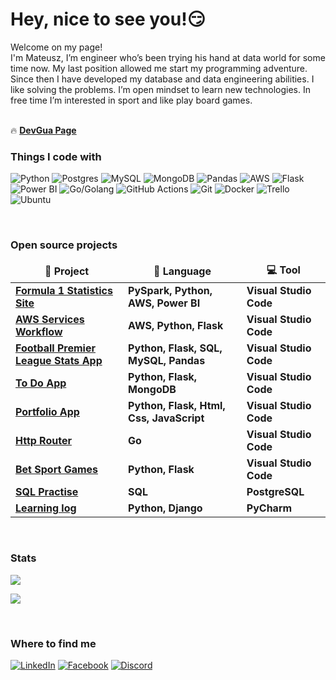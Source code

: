 <h1>Hey, nice to see you!😏</h1>

<p>Welcome on my page! 
</br> I'm Mateusz, I’m engineer who’s been trying his hand at data world for some time
            now. My last position allowed me start my programming adventure.
            Since then I have developed my database and data engineering
            abilities. I like solving the problems. I’m open mindset to learn new
            technologies.
            In free time I’m interested in sport and like play board games.</p>
<br>
🔥 <a href="https://devgua-portfolio.web.app/"><b>DevGua Page</b></a>
<br>
<h3>Things I code with</h3>
<p>
  
  <img alt="Python" src="https://img.shields.io/badge/python-3670A0?style=for-the-badge&logo=python&logoColor=ffdd54" />
  <img alt="Postgres" src="https://img.shields.io/badge/postgres-%23316192.svg?style=for-the-badge&logo=postgresql&logoColor=white" />
  <img alt="MySQL" src="https://img.shields.io/badge/mysql-%2300f.svg?style=for-the-badge&logo=mysql&logoColor=white" />
  <img alt="MongoDB" src="https://img.shields.io/badge/MongoDB-%234ea94b.svg?style=for-the-badge&logo=mongodb&logoColor=white" />
  <img alt="Pandas" src="https://img.shields.io/badge/pandas-%23150458.svg?style=for-the-badge&logo=pandas&logoColor=white" />
  <img alt="AWS" src="https://img.shields.io/badge/AWS-%23FF9900.svg?style=for-the-badge&logo=amazon-aws&logoColor=white" />
  <img alt="Flask" src="https://img.shields.io/badge/flask-%23000.svg?style=for-the-badge&logo=flask&logoColor=white" />
  <img alt="Power BI" src="https://img.shields.io/badge/power_bi-F2C811?style=for-the-badge&logo=powerbi&logoColor=black" />
  <img alt="Go/Golang" src="https://img.shields.io/badge/go-%2300ADD8.svg?style=for-the-badge&logo=go&logoColor=white" />
  <img alt="GitHub Actions" src="https://img.shields.io/badge/github%20actions-%232671E5.svg?style=for-the-badge&logo=githubactions&logoColor=white" />
  <img alt="Git" src="https://img.shields.io/badge/git-%23F05033.svg?style=for-the-badge&logo=git&logoColor=white" />  
  <img alt="Docker" src="https://img.shields.io/badge/docker-%230db7ed.svg?style=for-the-badge&logo=docker&logoColor=white" />
  <img alt="Trello" src="https://img.shields.io/badge/Trello-%23026AA7.svg?style=for-the-badge&logo=Trello&logoColor=white" />
  <img alt="Ubuntu" src="https://img.shields.io/badge/Ubuntu-E95420?style=for-the-badge&logo=ubuntu&logoColor=white" />
  
</p>
<br>

<h3>Open source projects</h3>
<table>
  <thead align="center">
    <tr border: none;>
	    <td><b>	🔰  Project	</b></td>
	    <td><b>	📝 Language	</b></td>
	    <td><b>	💻  Tool	</b></td>
    </tr>
  </thead>
  <tbody>
	  <tr>
		  <td><a href="https://github.com/mateuszgua/formula1-statistics.git"><b>Formula 1 Statistics Site</b></a></td>
		  <td><b>PySpark, Python, AWS, Power BI</b></td>
		  <td><b>Visual Studio Code</b></td>
	  </tr>
	  <tr>
		  <td><a href="https://github.com/mateuszgua/aws-workflow-web-flask.git"><b>AWS Services Workflow</b></a></td>
		  <td><b>AWS, Python, Flask</b></td>
		  <td><b>Visual Studio Code</b></td>
	  </tr>
	  <tr>
		  <td><a href="https://github.com/mateuszgua/football-stats-england.git"><b>Football Premier League Stats App</b></a></td>
		  <td><b>Python, Flask, SQL, MySQL, Pandas</b></td>
		  <td><b>Visual Studio Code</b></td>
	  </tr>
	  <tr>
		  <td><a href="https://github.com/mateuszgua/to-do-app"><b>To Do App</b></a></td>
		  <td><b>Python, Flask, MongoDB</b></td>
		  <td><b>Visual Studio Code</b></td>
	  </tr>
  	  <tr>
		  <td><a href="https://github.com/mateuszgua/my-portfolio.git"><b>Portfolio App</b></a></td>
		  <td><b>Python, Flask, Html, Css, JavaScript</b></td>
		  <td><b>Visual Studio Code</b></td>
	  </tr>
	  <tr>
		  <td><a href="https://github.com/mateuszgua/Http_router"><b>Http Router</b></a></td>
		  <td><b>Go</b></td>
		  <td><b>Visual Studio Code</b></td>
	  </tr>
	  <tr>
		  <td><a href="https://github.com/mateuszgua/game_typer"><b>Bet Sport Games</b></a></td>
		  <td><b>Python, Flask</b></td>
		  <td><b>Visual Studio Code</b></td>
	  </tr>
	  <tr>
		  <td><a href="https://github.com/mateuszgua/SQL_Practise"><b>SQL Practise</b></a></td>
		  <td><b>SQL</b></td>
		  <td><b>PostgreSQL</b></td>
	  </tr>
	  <tr>
		  <td><a href="https://github.com/mateuszgua/Learning_log"><b>Learning log</b></a></td>
		  <td><b>Python, Django</b></td>
		  <td><b>PyCharm</b></td>
	  </tr>	
	</tbody>
</table>
<br>

<h3>Stats</h3>
<p><img src="https://github-readme-stats.vercel.app/api/top-langs?username=mateuszgua&show_icons=true&locale=en&layout=compact&theme=gotham" /></p>
<p><img src="https://github-readme-stats.vercel.app/api?username=mateuszgua&show_icons=true&hide=issues,contribs&theme=gotham" /></p>
<br>

<h3>Where to find me</h3>
<p>
<a href="https://www.linkedin.com/in/in-mateusz-gula/" target="_blank"><img alt="LinkedIn" src="https://img.shields.io/badge/linkedin-%230077B5.svg?&style=for-the-badge&logo=linkedin&logoColor=white" /></a>
<a href="https://www.facebook.com/fb.mateusz.gula/" target="_blank"><img alt="Facebook" src="https://img.shields.io/badge/Facebook-%231877F2.svg?style=for-the-badge&logo=Facebook&logoColor=white" /></a>
<a href="discordapp.com/users/1014838332393541652" target="_blank"><img alt="Discord" src="https://img.shields.io/badge/Discord-%235865F2.svg?style=for-the-badge&logo=discord&logoColor=white" /></a>
